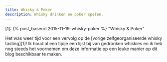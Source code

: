 ```yaml
---
title: Whisky & Poker
description: Whisky drinken en poker spelen.
---
```

[1]: {% post_baseurl 2015-11-19-whisky-poker %} "Whisky & Poker"

Het was weer tijd voor een vervolg op de [vorige zelfgeorganiseerde whisky tasting][1]! Ik houd al een tijdje een lijst bij van gedronken whiskies en ik heb nog steeds het voornemen om deze informatie op een leuke manier op dit blog beschikbaar te maken.